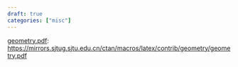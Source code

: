 ```yaml
---
draft: true
categories: ["misc"]
---
```


[geometry.pdf](https://mirrors.sjtug.sjtu.edu.cn/ctan/macros/latex/contrib/geometry/geometry.pdf): https://mirrors.sjtug.sjtu.edu.cn/ctan/macros/latex/contrib/geometry/geometry.pdf

